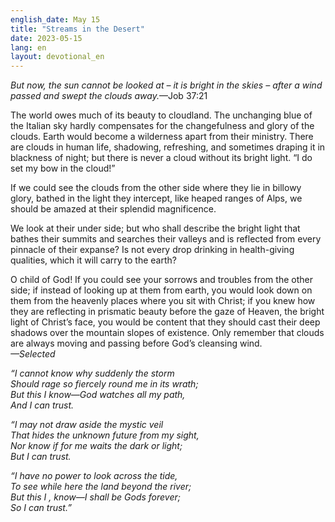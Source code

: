 ```yaml
---
english_date: May 15
title: "Streams in the Desert"
date: 2023-05-15
lang: en
layout: devotional_en
---
```





<p><em>But now, the sun cannot be looked at – it is bright in the skies – after a wind passed and swept the clouds away.</em>—Job 37:21

</p>

<p>The world owes much of its beauty to cloudland. The unchanging blue of the Italian sky hardly compensates for the changefulness and glory of the clouds. Earth would become a wilderness apart from their ministry. There are clouds in human life, shadowing, refreshing, and sometimes draping it in blackness of night; but there is never a cloud without its bright light. “I do set my bow in the cloud!”

</p>

<p>If we could see the clouds from the other side where they lie in billowy glory, bathed in the light they intercept, like heaped ranges of Alps, we should be amazed at their splendid magnificence.

</p>

<p>We look at their under side; but who shall describe the bright light that bathes their summits and searches their valleys and is reflected from every pinnacle of their expanse? Is not every drop drinking in health-giving qualities, which it will carry to the earth?

</p>

<p>O child of God! If you could see your sorrows and troubles from the other side; if instead of looking up at them from earth, you would look down on them from the heavenly places where you sit with Christ; if you knew how they are reflecting in prismatic beauty before the gaze of Heaven, the bright light of Christ’s face, you would be content that they should cast their deep shadows over the mountain slopes of existence. Only remember that clouds are always moving and passing before God’s cleansing wind.<br/> <em>—Selected</em>

</p>

<p><em>“I cannot know why suddenly the storm </em><br/> <em>Should rage so fiercely round me in its wrath; </em><br/> <em>But this I know—God watches all my path, </em><br/> <em>And I can trust.</em>

</p>

<p><em>“I may not draw aside the mystic veil </em><br/> <em>That hides the unknown future from my sight, </em><br/> <em>Nor know if for me waits the dark or light; </em><br/> <em>But I can trust.</em>

</p>

<p><em>“I have no power to look across the tide, </em><br/> <em>To see while here the land beyond the river; </em><br/> <em>But this I , know—I shall be Gods forever; </em><br/> <em>So I can trust.”</em>

</p>

<p></p>